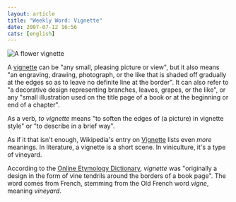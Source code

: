 ```yaml
---
layout: article
title: "Weekly Word: Vignette"
date: 2007-07-12 16:56
cats: [english]
---
```

<div class="figureright"><img src="http://learningnerd.com/images/vignette.gif" alt="A flower vignette" /></div>

A <a href="http://dictionary.reference.com/browse/vignette">vignette</a> can be "any small, pleasing picture or view", but it also means "an engraving, drawing, photograph, or the like that is shaded off gradually at the edges so as to leave no definite line at the border". It can also refer to "a decorative design representing branches, leaves, grapes, or the like", or any "small illustration used on the title page of a book or at the beginning or end of a chapter".

As a verb, <em>to vignette</em> means "to soften the edges of (a picture) in vignette style" or "to describe in a brief way".

As if it that isn't enough, Wikipedia's entry on <a href="http://en.wikipedia.org/wiki/Vignette">Vignette</a> lists even <em>more</em> meanings. In literature, a vignette is a short scene. In viniculture, it's a type of vineyard.

According to the <a href="http://www.etymonline.com/index.php?term=vignette">Online Etymology Dictionary</a>, <em>vignette</em> was "originally a design in the form of vine tendrils around the borders of a book page". The word comes from French, stemming from the Old French word <em>vigne</em>, meaning <em>vineyard</em>.
